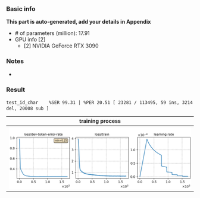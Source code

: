### Basic info

**This part is auto-generated, add your details in Appendix**

* \# of parameters (million): 17.91
* GPU info \[2\]
  * \[2\] NVIDIA GeForce RTX 3090

### Notes

* 

### Result
```
test_id_char    %SER 99.31 | %PER 20.51 [ 23281 / 113495, 59 ins, 3214 del, 20008 sub ]

```

|     training process    |
|:-----------------------:|
|![tb-plot](./monitor.png)|
